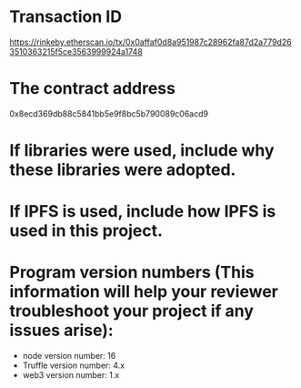 # Transaction ID
https://rinkeby.etherscan.io/tx/0x0affaf0d8a951987c28962fa87d2a779d263510363215f5ce3563999924a1748
# The contract address
0x8ecd369db88c5841bb5e9f8bc5b790089c06acd9

# If libraries were used, include why these libraries were adopted.
# If IPFS is used, include how IPFS is used in this project.
# Program version numbers (This information will help your reviewer troubleshoot your project if any issues arise):
- node version number: 16
- Truffle version number: 4.x
- web3 version number: 1.x

